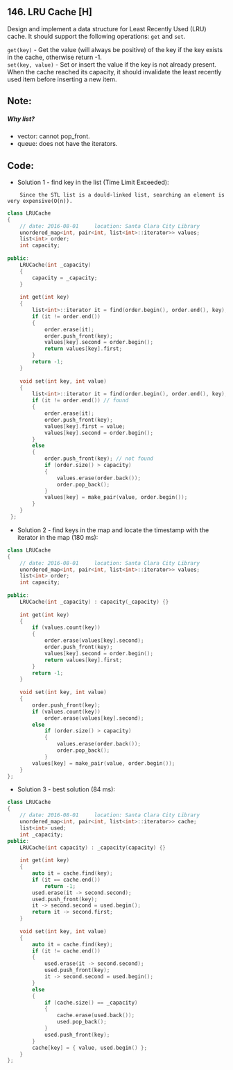 ## 146. LRU Cache [H]
Design and implement a data structure for Least Recently Used (LRU) cache. It should support the following operations: `get` and `set`.

`get(key)` - Get the value (will always be positive) of the key if the key exists in the cache, otherwise return -1.   
`set(key, value)` - Set or insert the value if the key is not already present. When the cache reached its capacity, it should invalidate the least recently used item before inserting a new item.   

## Note:
##### Why list?
- vector: cannot pop_front.
- queue: does not have the iterators.

## Code:
- Solution 1 - find key in the list (Time Limit Exceeded):
```
    Since the STL list is a dould-linked list, searching an element is very expensive(O(n)).
```
```c++
class LRUCache
{
    // date: 2016-08-01     location: Santa Clara City Library
    unordered_map<int, pair<int, list<int>::iterator>> values;
    list<int> order;
    int capacity;
    
public:
    LRUCache(int _capacity) 
    {
        capacity = _capacity;
    }
    
    int get(int key) 
    { 
        list<int>::iterator it = find(order.begin(), order.end(), key);
        if (it != order.end())
        {
            order.erase(it);
            order.push_front(key);
            values[key].second = order.begin();
            return values[key].first;
        }
        return -1;
    }
    
    void set(int key, int value) 
    {
        list<int>::iterator it = find(order.begin(), order.end(), key);
        if (it != order.end()) // found
        {
            order.erase(it);
            order.push_front(key);
            values[key].first = value;
            values[key].second = order.begin();
        }
        else
        {
            order.push_front(key); // not found
            if (order.size() > capacity)
            {
                values.erase(order.back());
                order.pop_back();
            }
            values[key] = make_pair(value, order.begin());
        }
    }
 };
 ```
 
 - Solution 2 - find keys in the map and locate the timestamp with the iterator in the map (180 ms):
```c++
class LRUCache
{
    // date: 2016-08-01     location: Santa Clara City Library
    unordered_map<int, pair<int, list<int>::iterator>> values;
    list<int> order;
    int capacity;
    
public:
    LRUCache(int _capacity) : capacity(_capacity) {}
    
    int get(int key) 
    {
        if (values.count(key))
        {
            order.erase(values[key].second);
            order.push_front(key);
            values[key].second = order.begin();
            return values[key].first;
        }
        return -1;
    }
    
    void set(int key, int value) 
    {
        order.push_front(key);
        if (values.count(key))
            order.erase(values[key].second);
        else
            if (order.size() > capacity)
            {
                values.erase(order.back());
                order.pop_back();
            }
        values[key] = make_pair(value, order.begin());
    }
};
```

- Solution 3 - best solution (84 ms):
```c++
class LRUCache 
{
    // date: 2016-08-01     location: Santa Clara City Library
    unordered_map<int, pair<int, list<int>::iterator>> cache;
    list<int> used;
    int _capacity;    
public:
    LRUCache(int capacity) : _capacity(capacity) {}
    
    int get(int key) 
    {
        auto it = cache.find(key);
        if (it == cache.end()) 
            return -1;
        used.erase(it -> second.second);
        used.push_front(key);
        it -> second.second = used.begin();
        return it -> second.first;
    }
    
    void set(int key, int value) 
    {
        auto it = cache.find(key);
        if (it != cache.end()) 
        {
            used.erase(it -> second.second);
            used.push_front(key);
            it -> second.second = used.begin();
        }
        else 
        {
			if (cache.size() == _capacity) 
			{
				cache.erase(used.back());
				used.pop_back();
			}
            used.push_front(key);
        }
        cache[key] = { value, used.begin() };
    }
};
```
